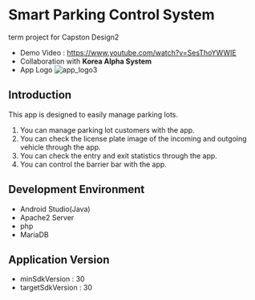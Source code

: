 # Smart Parking Control System
term project for Capston Design2 <br />
- Demo Video : https://www.youtube.com/watch?v=SesThoYWWIE <br />
- Collaboration with **Korea Alpha System**
- App Logo ![app_logo3](https://user-images.githubusercontent.com/57633459/140753794-b79369e7-ac0e-4b19-b299-5d4771b7b2af.png)

## Introduction
This app is designed to easily manage parking lots.
1. You can manage parking lot customers with the app.
2. You can check the license plate image of the incoming and outgoing vehicle through the app.
3. You can check the entry and exit statistics through the app.
4. You can control the barrier bar with the app.

## Development Environment
- Android Studio(Java)
- Apache2 Server
- php
- MariaDB

## Application Version
- minSdkVersion : 30
- targetSdkVersion : 30


